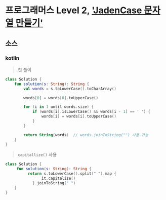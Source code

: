 # 프로그래머스 Level 2, ['JadenCase 문자열 만들기'](https://programmers.co.kr/learn/courses/30/lessons/12951)

## 소스

### kotlin

> 첫 풀이

```kotlin
class Solution {
    fun solution(s: String): String {
        val words = s.toLowerCase().toCharArray()

        words[0] = words[0].toUpperCase()

        for (i in 1 until words.size) {
            if (words[i].isLowerCase() && words[i - 1] == ' ') {
                words[i] = words[i].toUpperCase()
            }
        }

        return String(words)  // words.joinToString("") 사용 가능
    }
}
```

> `capitallize()` 사용

```kotlin
class Solution {
     fun solution(s: String): String {
          return s.toLowerCase().split(" ").map {
                it.capitalize()
            }.joinToString(" ")
    }
}
```